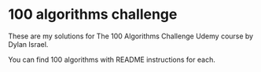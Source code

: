 # 100 algorithms challenge

These are my solutions for The 100 Algorithms Challenge Udemy course by Dylan Israel.

You can find 100 algorithms with README instructions for each.
